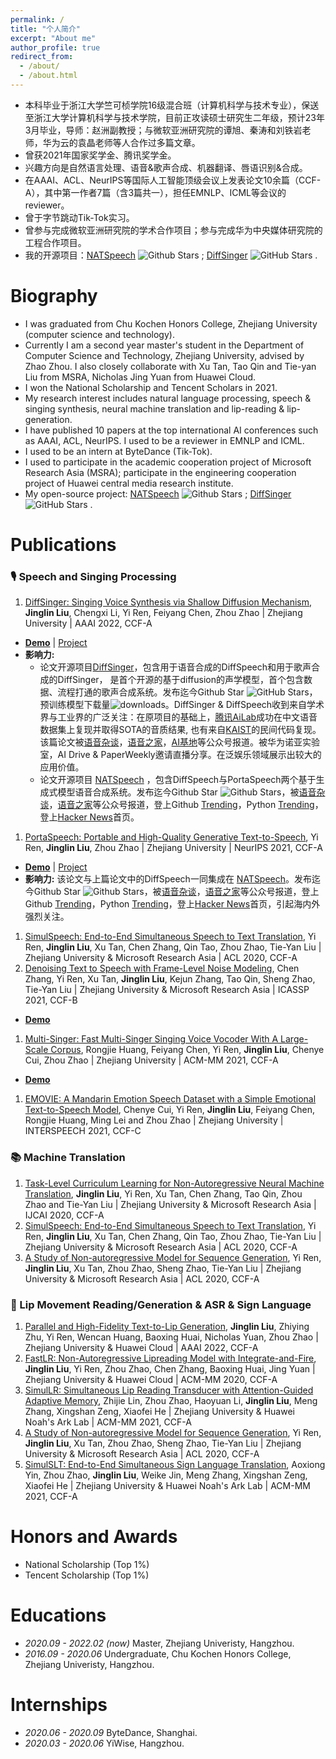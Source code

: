 ```yaml
---
permalink: /
title: "个人简介"
excerpt: "About me"
author_profile: true
redirect_from: 
  - /about/
  - /about.html
---
```



- 本科毕业于浙江大学竺可桢学院16级混合班（计算机科学与技术专业），保送至浙江大学计算机科学与技术学院，目前正攻读硕士研究生二年级，预计23年3月毕业，导师：赵洲副教授；与微软亚洲研究院的谭旭、秦涛和刘铁岩老师，华为云的袁晶老师等人合作过多篇文章。
- 曾获2021年国家奖学金、腾讯奖学金。
- 兴趣方向是自然语言处理、语音&歌声合成、机器翻译、唇语识别&合成。
- 在AAAI、ACL、NeurIPS等国际人工智能顶级会议上发表论文10余篇（CCF-A），其中第一作者7篇（含3篇共一），担任EMNLP、ICML等会议的reviewer。
- 曾于字节跳动Tik-Tok实习。
- 曾参与完成微软亚洲研究院的学术合作项目；参与完成华为中央媒体研究院的工程合作项目。
- 我的开源项目：[NATSpeech](https://github.com/NATSpeech/NATSpeech) ![Github Stars](https://img.shields.io/github/stars/NATSpeech/NATSpeech?style=social) ; [DiffSinger](https://github.com/MoonInTheRiver/DiffSinger) ![GitHub Stars](https://img.shields.io/github/stars/MoonInTheRiver/DiffSinger?style=social) .

# Biography
- I was graduated from Chu Kochen Honors College, Zhejiang University (computer science and technology).
- Currently I am a second year master's student in the Department of Computer Science and Technology, Zhejiang University, advised by Zhao Zhou. I also  closely collaborate with Xu Tan, Tao Qin and Tie-yan Liu from MSRA, Nicholas Jing Yuan from Huawei Cloud.
- I won the National Scholarship and Tencent Scholars in 2021.
- My research interest includes natural language processing, speech & singing synthesis, neural machine translation and lip-reading & lip-generation.
- I have published 10 papers at the top international AI conferences such as AAAI, ACL, NeurIPS. I used to be a reviewer in EMNLP and ICML.
- I used to be an intern at ByteDance (Tik-Tok).
- I used to participate in the academic cooperation project of Microsoft Research Asia (MSRA); participate in the engineering cooperation project of Huawei central media research institute.
- My open-source project: [NATSpeech](https://github.com/NATSpeech/NATSpeech) ![Github Stars](https://img.shields.io/github/stars/NATSpeech/NATSpeech?style=social) ; [DiffSinger](https://github.com/MoonInTheRiver/DiffSinger) ![GitHub Stars](https://img.shields.io/github/stars/MoonInTheRiver/DiffSinger?style=social) .

# Publications
### 🎙 Speech and Singing Processing
1. [DiffSinger: Singing Voice Synthesis via Shallow Diffusion Mechanism](https://arxiv.org/abs/2105.02446), **Jinglin Liu**, Chengxi Li, Yi Ren, Feiyang Chen, Zhou Zhao \| Zhejiang University \| AAAI 2022, CCF-A
  - [**Demo**](https://diffsinger.github.io/) \| [Project](https://github.com/MoonInTheRiver/DiffSinger)
  - **影响力:**
    - 论文开源项目[DiffSinger](https://github.com/MoonInTheRiver/DiffSinger)，包含用于语音合成的DiffSpeech和用于歌声合成的DiffSinger， 是首个开源的基于diffusion的声学模型，首个包含数据、流程打通的歌声合成系统。发布迄今Github Star ![GitHub Stars](https://img.shields.io/github/stars/MoonInTheRiver/DiffSinger?style=social)，预训练模型下载量![downloads](https://img.shields.io/github/downloads/MoonInTheRiver/DiffSinger/total.svg)。DiffSinger & DiffSpeech收到来自学术界与工业界的广泛关注：在原项目的基础上，[腾讯AiLab](https://arxiv.org/pdf/2201.11972.pdf)成功在中文语音数据集上复现并取得SOTA的音质结果, 也有来自[KAIST](https://github.com/keonlee9420/DiffSinger)的民间代码复现。该篇论文被[语音杂谈](https://mp.weixin.qq.com/s/2B2_-4tjsxDOkMTvPNR8EA)，[语音之家](https://mp.weixin.qq.com/s/aRvY08SLXXj4ql8aHf3_Lw)，[AI基地](https://mp.weixin.qq.com/s/KwWB4uDqhaaK9eU9RhY_8w)等公众号报道。被华为诺亚实验室，AI Drive & PaperWeekly邀请直播分享。在泛娱乐领域展示出较大的应用价值。
    - 论文开源项目 [NATSpeech](https://github.com/NATSpeech/NATSpeech) ，包含DiffSpeech与PortaSpeech两个基于生成式模型语音合成系统。发布迄今Github Star ![Github Stars](https://img.shields.io/github/stars/NATSpeech/NATSpeech?style=social)，被[语音杂谈](https://mp.weixin.qq.com/s/9QIpbsrjXP_jV3a2NUW30A)，[语音之家](https://mp.weixin.qq.com/s/JmQqtcaqlXF86jeoGgGEiQ)等公众号报道，登上Github [Trending](https://twitter.com/gh_trending_py/status/1493933947180490755)，Python [Trending](https://twitter.com/pythontrending/status/1493896581480960002)，登上[Hacker News](https://news.ycombinator.com/item?id=30369968)首页。
1. [PortaSpeech: Portable and High-Quality Generative Text-to-Speech](https://arxiv.org/abs/2109.15166), Yi Ren, **Jinglin Liu**, Zhou Zhao \| Zhejiang University \| NeurIPS 2021, CCF-A
  - [**Demo**](https://portaspeech.github.io/) \| [Project](https://github.com/NATSpeech/NATSpeech)
  - **影响力:** 该论文与上篇论文中的DiffSpeech一同集成在 [NATSpeech](https://github.com/NATSpeech/NATSpeech)。发布迄今Github Star ![Github Stars](https://img.shields.io/github/stars/NATSpeech/NATSpeech?style=social)，被[语音杂谈](https://mp.weixin.qq.com/s/9QIpbsrjXP_jV3a2NUW30A)，[语音之家](https://mp.weixin.qq.com/s/JmQqtcaqlXF86jeoGgGEiQ)等公众号报道，登上Github [Trending](https://twitter.com/gh_trending_py/status/1493933947180490755)，Python [Trending](https://twitter.com/pythontrending/status/1493896581480960002)，登上[Hacker News](https://news.ycombinator.com/item?id=30369968)首页，引起海内外强烈关注。
1. [SimulSpeech: End-to-End Simultaneous Speech to Text Translation](https://www.aclweb.org/anthology/2020.acl-main.350), Yi Ren, **Jinglin Liu**, Xu Tan, Chen Zhang, Qin Tao, Zhou Zhao, Tie-Yan Liu \| Zhejiang University & Microsoft Research Asia \| ACL 2020, CCF-A
1. [Denoising Text to Speech with Frame-Level Noise Modeling](https://arxiv.org/abs/2012.09547), Chen Zhang, Yi Ren, Xu Tan, **Jinglin Liu**, Kejun Zhang, Tao Qin, Sheng Zhao, Tie-Yan Liu \| Zhejiang University & Microsoft Research Asia \| ICASSP 2021, CCF-B
  - [**Demo**](https://speechresearch.github.io/denoispeech/)
1. [Multi-Singer: Fast Multi-Singer Singing Voice Vocoder With A Large-Scale Corpus](https://dl.acm.org/doi/abs/10.1145/3474085.3475437), Rongjie Huang, Feiyang Chen, Yi Ren, **Jinglin Liu**, Chenye Cui, Zhou Zhao \| Zhejiang University \| ACM-MM 2021, CCF-A
  - [**Demo**](https://multi-singer.github.io/)
1. [EMOVIE: A Mandarin Emotion Speech Dataset with a Simple Emotional Text-to-Speech Model](https://arxiv.org/abs/2106.09317), Chenye Cui, Yi Ren, **Jinglin Liu**, Feiyang Chen, Rongjie Huang, Ming Lei and Zhou Zhao \| Zhejiang University \| INTERSPEECH 2021, CCF-C


### 📚 Machine Translation 
1. [Task-Level Curriculum Learning for Non-Autoregressive Neural Machine Translation](https://www.ijcai.org/Proceedings/2020/0534.pdf), **Jinglin Liu**, Yi Ren, Xu Tan, Chen Zhang, Tao Qin, Zhou Zhao and Tie-Yan Liu \| Zhejiang University & Microsoft Research Asia  \| IJCAI 2020, CCF-A
1. [SimulSpeech: End-to-End Simultaneous Speech to Text Translation](https://www.aclweb.org/anthology/2020.acl-main.350), Yi Ren, **Jinglin Liu**, Xu Tan, Chen Zhang, Qin Tao, Zhou Zhao, Tie-Yan Liu \| Zhejiang University & Microsoft Research Asia \| ACL 2020, CCF-A
1. [A Study of Non-autoregressive Model for Sequence Generation](https://arxiv.org/abs/2004.10454), Yi Ren, **Jinglin Liu**, Xu Tan, Zhou Zhao, Sheng Zhao, Tie-Yan Liu \| Zhejiang University & Microsoft Research Asia \| ACL 2020, CCF-A

### 💬 Lip Movement Reading/Generation & ASR & Sign Language
1. [Parallel and High-Fidelity Text-to-Lip Generation](https://arxiv.org/abs/2107.06831), **Jinglin Liu**, Zhiying Zhu, Yi Ren, Wencan Huang, Baoxing Huai, Nicholas Yuan, Zhou Zhao \| Zhejiang University & Huawei Cloud \| AAAI 2022, CCF-A
1. [FastLR: Non-Autoregressive Lipreading Model with Integrate-and-Fire](https://dl.acm.org/doi/10.1145/3394171.3413740), **Jinglin Liu**, Yi Ren, Zhou Zhao, Chen Zhang, Baoxing Huai, Jing Yuan \| Zhejiang University & Huawei Cloud \| ACM-MM 2020, CCF-A
1. [SimulLR: Simultaneous Lip Reading Transducer with Attention-Guided Adaptive Memory](https://dl.acm.org/doi/abs/10.1145/3474085.3475220), Zhijie Lin, Zhou Zhao, Haoyuan Li, **Jinglin Liu**, Meng Zhang, Xingshan Zeng, Xiaofei He \| Zhejiang University & Huawei Noah's Ark Lab \| ACM-MM 2021, CCF-A
1. [A Study of Non-autoregressive Model for Sequence Generation](https://arxiv.org/abs/2004.10454), Yi Ren, **Jinglin Liu**, Xu Tan, Zhou Zhao, Sheng Zhao, Tie-Yan Liu \| Zhejiang University & Microsoft Research Asia \| ACL 2020, CCF-A
1. [SimulSLT: End-to-End Simultaneous Sign Language Translation](https://dl.acm.org/doi/abs/10.1145/3474085.3475544), Aoxiong Yin, Zhou Zhao, **Jinglin Liu**, Weike Jin, Meng Zhang, Xingshan Zeng, Xiaofei He \| Zhejiang University & Huawei Noah's Ark Lab \| ACM-MM 2021, CCF-A


# Honors and Awards
- National Scholarship (Top 1%)
- Tencent Scholarship (Top 1%)

# Educations
- *2020.09 - 2022.02 (now)* Master, Zhejiang Univeristy, Hangzhou.
- *2016.09 - 2020.06* Undergraduate, Chu Kochen Honors College, Zhejiang Univeristy, Hangzhou.


# Internships
- *2020.06 - 2020.09* ByteDance, Shanghai.
- *2020.03 - 2020.06* YiWise, Hangzhou.
